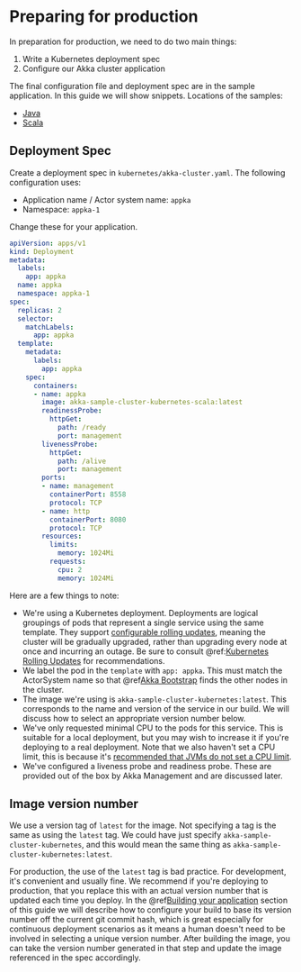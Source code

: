 # Preparing for production

In preparation for production, we need to do two main things:

1. Write a Kubernetes deployment spec
1. Configure our Akka cluster application 

The final configuration file and deployment spec are in the sample application.
In this guide we will show snippets. Locations of the samples:

* [Java](../attachments/akka-sample-cluster-kubernetes-java.zip)
* [Scala](../attachments/akka-sample-cluster-kubernetes-scala.zip)

## Deployment Spec

Create a deployment spec in `kubernetes/akka-cluster.yaml`. The following configuration uses:

* Application name / Actor system name: `appka`
* Namespace: `appka-1`

Change these for your application.

```yaml
apiVersion: apps/v1
kind: Deployment
metadata:
  labels:
    app: appka
  name: appka
  namespace: appka-1
spec:
  replicas: 2
  selector:
    matchLabels:
      app: appka
  template:
    metadata:
      labels:
        app: appka
    spec:
      containers:
      - name: appka
        image: akka-sample-cluster-kubernetes-scala:latest
        readinessProbe:
          httpGet:
            path: /ready
            port: management
        livenessProbe:
          httpGet:
            path: /alive
            port: management
        ports:
        - name: management
          containerPort: 8558
          protocol: TCP
        - name: http
          containerPort: 8080
          protocol: TCP
        resources:
          limits:
            memory: 1024Mi
          requests:
            cpu: 2
            memory: 1024Mi
```
Here are a few things to note:

* We're using a Kubernetes deployment. Deployments are logical groupings of pods that represent a single service using the same template. 
  They support [configurable rolling updates](https://kubernetes.io/docs/reference/generated/kubernetes-api/v1.11/#deploymentstrategy-v1-apps), 
  meaning the cluster will be gradually upgraded, rather than upgrading every node at once and incurring an outage. Be sure to consult @ref:[Kubernetes Rolling Updates](../rolling-updates.md#kubernetes-rolling-updates) for recommendations.
* We label the pod in the `template` with `app: appka`. This must match the ActorSystem name so that @ref[Akka Bootstrap](../bootstrap/index.md) finds the other nodes in the cluster.
* The image we're using is `akka-sample-cluster-kubernetes:latest`. This corresponds to the name and version of the service in our build. 
  We will discuss how to select an appropriate version number below.
* We've only requested minimal CPU to the pods for this service. This is suitable for a local deployment, but you may wish to increase it if you're 
  deploying to a real deployment. Note that we also haven't set a CPU limit, this is because it's 
  [recommended that JVMs do not set a CPU limit](https://doc.akka.io/libraries/akka-core/current/additional/deploying.html#resource-limits).
* We've configured a liveness probe and readiness probe. These are provided out of the box by Akka Management and are discussed later.

## Image version number

We use a version tag of `latest` for the image. Not specifying a tag is the same as using the `latest` tag. We could have just specify
`akka-sample-cluster-kubernetes`, and this would mean the same thing as `akka-sample-cluster-kubernetes:latest`.

For production, the use of the `latest` tag is bad practice. 
For development, it's convenient and usually fine. We recommend if 
you're deploying to production, that you replace this with an actual version number that is updated each time you deploy. 
In the @ref[Building your application](building.md) section of this guide we will describe how to configure your build to base its 
version number off the current git commit hash, which is great especially for continuous deployment scenarios as it means a human doesn't 
need to be involved in selecting a unique version number. After building the image, you can take the version number generated in that step 
and update the image referenced in the spec accordingly.






